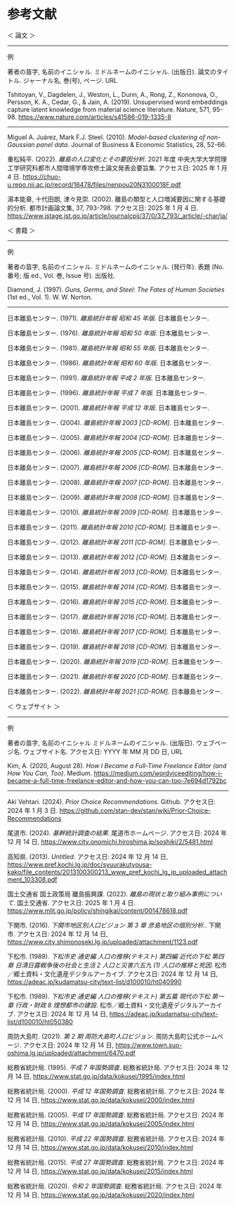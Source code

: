# 参考文献

＜ 論文 ＞

---

例

著者の苗字, 名前のイニシャル. ミドルネームのイニシャル. (出版日). 論文のタイトル. ジャーナル名, 巻(号), ページ. URL

Tshitoyan, V., Dagdelen, J., Weston, L., Dunn, A., Rong, Z., Kononova, O., Persson, K. A., Cedar, G., & Jain, A. (2019). Unsupervised word embeddings capture latent knowledge from material science literature. Nature, 571, 95-98. https://www.nature.com/articles/s41586-019-1335-8

---

Miguel A. Juárez, Mark F.J. Steel. (2010). _Model-based clustering of non-Gaussian panel data_. Journal of Business & Economic Statistics, 28, 52-66.

重松純平. (2022). _離島の人口変化とその要因分析_. 2021 年度 中央大学大学院理工学研究科都市人間環境学専攻修士論文発表会要旨集. アクセス日: 2025 年 1 月 4 日. https://chuo-u.repo.nii.ac.jp/record/16478/files/nenpou20N3100018F.pdf

湯本能章, 十代田朗, 津々見崇. (2002). 離島の類型と人口増減要因に関する基礎的分析. 都市計画論文集, 37, 793-798. アクセス日: 2025 年 1 月 4 日. https://www.jstage.jst.go.jp/article/journalcpij/37/0/37_793/_article/-char/ja/

＜ 書籍 ＞

---

例

著者の苗字, 名前のイニシャル. ミドルネームのイニシャル. (発行年). 表題 (No. 番号; 版 ed., Vol. 巻, Issue 号). 出版社.

Diamond, J. (1997). _Guns, Germs, and Steel: The Fates of Human Societies_ (1st ed., Vol. 1). W. W. Norton.

---

日本離島センター. (1971). _離島統計年報 昭和 45 年版_. 日本離島センター.

日本離島センター. (1976). _離島統計年報 昭和 50 年版_. 日本離島センター.

日本離島センター. (1981). _離島統計年報 昭和 55 年版_. 日本離島センター.

日本離島センター. (1986). _離島統計年報 昭和 60 年版_. 日本離島センター.

日本離島センター. (1991). _離島統計年報 平成 2 年版_. 日本離島センター.

日本離島センター. (1996). _離島統計年報 平成 7 年版_. 日本離島センター.

日本離島センター. (2001). _離島統計年報 平成 12 年版_. 日本離島センター.

日本離島センター. (2004). _離島統計年報 2003 [CD-ROM]_. 日本離島センター.

日本離島センター. (2005). _離島統計年報 2004 [CD-ROM]_. 日本離島センター.

日本離島センター. (2006). _離島統計年報 2005 [CD-ROM]_. 日本離島センター.

日本離島センター. (2007). _離島統計年報 2006 [CD-ROM]_. 日本離島センター.

日本離島センター. (2008). _離島統計年報 2007 [CD-ROM]_. 日本離島センター.

日本離島センター. (2009). _離島統計年報 2008 [CD-ROM]_. 日本離島センター.

日本離島センター. (2010). _離島統計年報 2009 [CD-ROM]_. 日本離島センター.

日本離島センター. (2011). _離島統計年報 2010 [CD-ROM]_. 日本離島センター.

日本離島センター. (2012). _離島統計年報 2011 [CD-ROM]_. 日本離島センター.

日本離島センター. (2013). _離島統計年報 2012 [CD-ROM]_. 日本離島センター.

日本離島センター. (2014). _離島統計年報 2013 [CD-ROM]_. 日本離島センター.

日本離島センター. (2015). _離島統計年報 2014 [CD-ROM]_. 日本離島センター.

日本離島センター. (2016). _離島統計年報 2015 [CD-ROM]_. 日本離島センター.

日本離島センター. (2017). _離島統計年報 2016 [CD-ROM]_. 日本離島センター.

日本離島センター. (2018). _離島統計年報 2017 [CD-ROM]_. 日本離島センター.

日本離島センター. (2019). _離島統計年報 2018 [CD-ROM]_. 日本離島センター.

日本離島センター. (2020). _離島統計年報 2019 [CD-ROM]_. 日本離島センター.

日本離島センター. (2021). _離島統計年報 2020 [CD-ROM]_. 日本離島センター.

日本離島センター. (2022). _離島統計年報 2021 [CD-ROM]_. 日本離島センター.

＜ ウェブサイト ＞

---

例

著者の苗字, 名前のイニシャル ミドルネームのイニシャル. (出版日). ウェブページ名. ウェブサイト名. アクセス日: YYYY 年 MM 月 DD 日, URL

Kim, A. (2020, August 28). _How I Became a Full-Time Freelance Editor (and How You Can, Too)_. Medium. https://medium.com/wordviceediting/how-i-became-a-full-time-freelance-editor-and-how-you-can-too-7e694d1792bc

---

Aki Vehtari. (2024). _Prior Choice Recommendations_. Github. アクセス日: 2024 年 1 月 3 日. https://github.com/stan-dev/stan/wiki/Prior-Choice-Recommendations

尾道市. (2024). _基幹統計調査の結果_. 尾道市ホームページ. アクセス日: 2024 年 12 月 14 日, https://www.city.onomichi.hiroshima.jp/soshiki/2/5481.html

高知県. (2013). _Untitled_. アクセス日: 2024 年 12 月 14 日, https://www.pref.kochi.lg.jp/doc/syuurakutyousa-kako/file_contents/2013100300213_www_pref_kochi_lg_jp_uploaded_attachment_103308.pdf

国土交通省 国土政策局 離島振興課. (2022). _離島の現状と取り組み事例について_. 国土交通省. アクセス日: 2025 年 1 月 4 日. https://www.mlit.go.jp/policy/shingikai/content/001478618.pdf

下関市. (2016). _下関市地区別人口ビジョン 第 3 章 彦島地区の個別分析._. 下関市. アクセス日: 2024 年 12 月 14 日, https://www.city.shimonoseki.lg.jp/uploaded/attachment/1123.pdf

下松市. (1989). _下松市史 通史編 人口の推移(テキスト) 第四編 近代の下松 第四章 日清日露戦争後の社会と生活 2 人口と災害六五九 (1) 人口の推移と死因_. 松市／郷土資料・文化遺産デジタルアーカイブ. アクセス日: 2024 年 12 月 14 日, https://adeac.jp/kudamatsu-city/text-list/d100010/ht040990

下松市. (1989). _下松市史 通史編 人口の推移(テキスト) 第五篇 現代の下松 第一章 行政・財政 8 理想都市の建設_. 松市／郷土資料・文化遺産デジタルアーカイブ. アクセス日: 2024 年 12 月 14 日, https://adeac.jp/kudamatsu-city/text-list/d100010/ht050380

周防大島町. (2021). _第 2 期 周防大島町人口ビジョン_. 周防大島町公式ホームページ. アクセス日: 2024 年 12 月 14 日, https://www.town.suo-oshima.lg.jp/uploaded/attachment/6470.pdf

総務省統計局. (1995). _平成 7 年国勢調査_. 総務省統計局. アクセス日: 2024 年 12 月 14 日, https://www.stat.go.jp/data/kokusei/1995/index.html

総務省統計局. (2000). _平成 12 年国勢調査_. 総務省統計局. アクセス日: 2024 年 12 月 14 日, https://www.stat.go.jp/data/kokusei/2000/index.html

総務省統計局. (2005). _平成 17 年国勢調査_. 総務省統計局. アクセス日: 2024 年 12 月 14 日, https://www.stat.go.jp/data/kokusei/2005/index.html

総務省統計局. (2010). _平成 22 年国勢調査_. 総務省統計局. アクセス日: 2024 年 12 月 14 日, https://www.stat.go.jp/data/kokusei/2010/index.html

総務省統計局. (2015). _平成 27 年国勢調査_. 総務省統計局. アクセス日: 2024 年 12 月 14 日, https://www.stat.go.jp/data/kokusei/2015/index.html

総務省統計局. (2020). _令和 2 年国勢調査_. 総務省統計局. アクセス日: 2024 年 12 月 14 日, https://www.stat.go.jp/data/kokusei/2020/index.html
